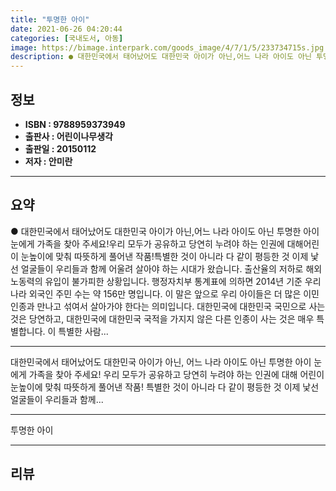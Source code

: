 ```yaml
---
title: "투명한 아이"
date: 2021-06-26 04:20:44
categories: [국내도서, 아동]
image: https://bimage.interpark.com/goods_image/4/7/1/5/233734715s.jpg
description: ● 대한민국에서 태어났어도 대한민국 아이가 아닌,어느 나라 아이도 아닌 투명한 아이 눈에게 가족을 찾아 주세요!우리 모두가 공유하고 당연히 누려야 하는 인권에 대해어린이 눈높이에 맞춰 따뜻하게 풀어낸 작품!특별한 것이 아니라 다 같이 평등한 것 이제 낯선 얼굴들이 우리들과 함께 어울려
---
```


## **정보**

- **ISBN : 9788959373949**
- **출판사 : 어린이나무생각**
- **출판일 : 20150112**
- **저자 : 안미란**

------



## **요약**

●  대한민국에서 태어났어도 대한민국 아이가 아닌,어느 나라 아이도 아닌 투명한 아이 눈에게 가족을 찾아 주세요!우리 모두가 공유하고 당연히 누려야 하는 인권에 대해어린이 눈높이에 맞춰 따뜻하게 풀어낸 작품!특별한 것이 아니라 다 같이 평등한 것 이제 낯선 얼굴들이 우리들과 함께 어울려 살아야 하는 시대가 왔습니다. 출산율의 저하로 해외 노동력의 유입이 불가피한 상황입니다. 행정자치부 통계표에 의하면 2014년 기준 우리나라 외국인 주민 수는 약 156만 명입니다. 이 말은 앞으로 우리 아이들은 더 많은 이민 인종과 만나고 섞여서 살아가야 한다는 의미입니다. 대한민국에 대한민국 국민으로 사는 것은 당연하고, 대한민국에 대한민국 국적을 가지지 않은 다른 인종이 사는 것은 매우 특별합니다. 이 특별한 사람...

------

대한민국에서 태어났어도 대한민국 아이가 아닌, 어느 나라 아이도 아닌 투명한 아이 눈에게 가족을 찾아 주세요! 우리 모두가 공유하고 당연히 누려야 하는 인권에 대해 어린이 눈높이에 맞춰 따뜻하게 풀어낸 작품! 특별한 것이 아니라 다 같이 평등한 것  이제 낯선 얼굴들이 우리들과 함께... 

------


투명한 아이 

------


## **리뷰** 

